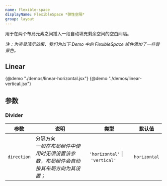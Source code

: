 ```yaml
---
name: flexible-space
displayName: FlexibleSpace *弹性空隔*
group: layout
---
```


用于在两个布局元素之间插入一段自动填充剩余空间的空白间隔。

_注：为突显演示效果，我们为以下 Demo 中的 FlexibleSpace 组件添加了一些背景色。_

## Linear

{@demo "./demos/linear-horizontal.jsx"}
{@demo "./demos/linear-vertical.jsx"}

## 参数

### Divider

| 参数        | 说明                                                                                     | 类型                                         | 默认值       |
| ----------- | ---------------------------------------------------------------------------------------- | -------------------------------------------- | ------------ |
| `direction` | 分隔方向<br>_一般在布局组件中使用时无须设置该参数，布局组件会自动按其布局方向为其设置；_ | `'horizontal'`&nbsp;&#124;&nbsp;`'vertical'` | `horizontal` |
